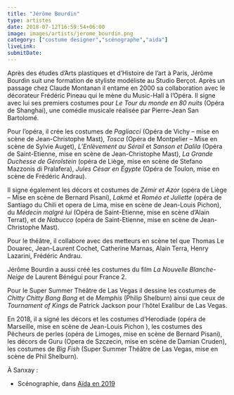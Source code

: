```yaml
---
title: "Jérôme Bourdin"
type: artistes
date: 2018-07-12T16:59:54+06:00
image: images/artists/jerome_bourdin.png
category: ["costume designer","scénographe","aida"]
liveLink: 
submitDate: 
---
```


Après des études d’Arts plastiques et d’Histoire de l’art à Paris, Jérôme Bourdin suit une formation de styliste modéliste au Studio Berçot. Après un passage chez Claude Montanan il entame en 2000 sa collaboration avec le décorateur Frédéric Pineau qui le mène du Music-Hall à l’Opéra. Il signe avec lui ses premiers costumes pour *Le Tour du monde en 80 nuits* (Opéra de Shanghai), une comédie musicale réalisée par Pierre-Jean San Bartolomé.

Pour l’opéra, il crée les costumes de *Pagliacci* (Opéra de Vichy – mise en scène de Jean-Christophe Mast), *Tosca* (Opéra de Montpelier – Mise en scène de Sylvie Auget), *L’Enlèvement au Sérail* et *Sanson et Dalila* (Opéra de Saint-Etienne, mise en scène de Jean-Christophe Mast), *La Grande Duchesse de Gérolstein* (opéra de Liège, mise en scène de Stefano Mazzonis di Pralafera), *Jules César en Égypte* (Opéra de Toulon, mise en scène de Frédéric Andrau).

Il signe également les décors et costumes de *Zémir et Azor* (opéra de Liège – Mise en scène de Bernard Pisani), *Lakmé* et *Roméo et Juliette* (opéra de Santiago du Chili et opera de Lima, mise en scène de Jean-Louis Pichon), du *Médecin malgré lui* (Opéra de Saint-Etienne, mise en scène d’Alain Terrat), et de *Nabucco* (opéra de Saint-Etienne, mise en scène de Jean-Christophe Mast).

Pour le théâtre, il collabore avec des metteurs en scène tel que Thomas Le Douarec, Jean-Laurent Cochet, Catherine Marnas, Alain Terra, Henry Lazarini, Frédéric Andrau.

Jérôme Bourdin a aussi créé les costumes du film *La Nouvelle Blanche-Neige* de Laurent Bénégui pour France 2.

Pour le Super Summer Théâtre de Las Vegas il dessine les costumes de *Chitty Chitty Bang Bang* et de *Memphis* (Philip Shelburn) ainsi que ceux de *Tournament of Kings* de Patrick Jackson pour l’hôtel Exalibur de Las Vegas.

En 2018, il a signé les décors et les costumes d’Herodiade (opéra de Marseille, mise en scène de Jean-Louis Pichon ), les costumes des Pêcheurs de perles (opéra de Limoges, mise en scène de Bernard Pisani), les décors de Guru (Opera de Szczecin, mise en scène de Damian Cruden), les costumes de *Big Fish* (Super Summer Théâtre de Las Vegas, mise en scène de Phil Shelburn).


À Sanxay :
- Scénographie, dans [Aïda en 2019](/portfolio/2019_aida/)
